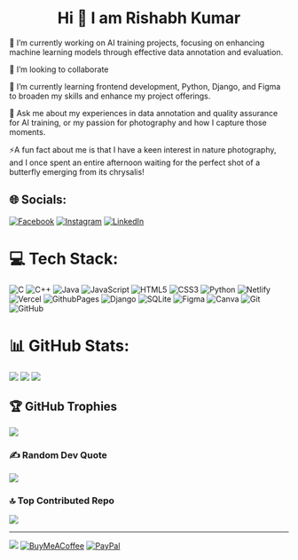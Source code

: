 <div align="center"><h1> Hi  👋 I am Rishabh Kumar </h1> </div>
🔭 I’m currently working on AI training projects, focusing on enhancing machine learning models through effective data annotation and evaluation.

👯 I’m looking to collaborate</br> 

🌱 I’m currently learning frontend development, Python, Django, and Figma to broaden my skills and enhance my project offerings.<br>

💬 Ask me about my experiences in data annotation and quality assurance for AI training, or my passion for photography and how I capture those moments.<br>

⚡A fun fact about me is that I have a keen interest in nature photography, and I once spent an entire afternoon waiting for the perfect shot of a butterfly emerging from its chrysalis!


## 🌐 Socials:
[![Facebook](https://img.shields.io/badge/Facebook-%231877F2.svg?logo=Facebook&logoColor=white)](https://facebook.com/hrishabhsingh1n) [![Instagram](https://img.shields.io/badge/Instagram-%23E4405F.svg?logo=Instagram&logoColor=white)](https://instagram.com/phonetasticview) [![LinkedIn](https://img.shields.io/badge/LinkedIn-%230077B5.svg?logo=linkedin&logoColor=white)](https://linkedin.com/in/rishabhkumar1n) 

# 💻 Tech Stack:
![C](https://img.shields.io/badge/c-%2300599C.svg?style=flat&logo=c&logoColor=white) ![C++](https://img.shields.io/badge/c++-%2300599C.svg?style=flat&logo=c%2B%2B&logoColor=white) ![Java](https://img.shields.io/badge/java-%23ED8B00.svg?style=flat&logo=openjdk&logoColor=white) ![JavaScript](https://img.shields.io/badge/javascript-%23323330.svg?style=flat&logo=javascript&logoColor=%23F7DF1E) ![HTML5](https://img.shields.io/badge/html5-%23E34F26.svg?style=flat&logo=html5&logoColor=white) ![CSS3](https://img.shields.io/badge/css3-%231572B6.svg?style=flat&logo=css3&logoColor=white) ![Python](https://img.shields.io/badge/python-3670A0?style=flat&logo=python&logoColor=ffdd54) ![Netlify](https://img.shields.io/badge/netlify-%23000000.svg?style=flat&logo=netlify&logoColor=#00C7B7) ![Vercel](https://img.shields.io/badge/vercel-%23000000.svg?style=flat&logo=vercel&logoColor=white) ![GithubPages](https://img.shields.io/badge/github%20pages-121013?style=flat&logo=github&logoColor=white) ![Django](https://img.shields.io/badge/django-%23092E20.svg?style=flat&logo=django&logoColor=white) ![SQLite](https://img.shields.io/badge/sqlite-%2307405e.svg?style=flat&logo=sqlite&logoColor=white) ![Figma](https://img.shields.io/badge/figma-%23F24E1E.svg?style=flat&logo=figma&logoColor=white) ![Canva](https://img.shields.io/badge/Canva-%2300C4CC.svg?style=flat&logo=Canva&logoColor=white) ![Git](https://img.shields.io/badge/git-%23F05033.svg?style=flat&logo=git&logoColor=white) ![GitHub](https://img.shields.io/badge/github-%23121011.svg?style=flat&logo=github&logoColor=white)
# 📊 GitHub Stats:
![](https://github-readme-stats.vercel.app/api?username=hrishabhsingh1n&theme=transparent&hide_border=true&include_all_commits=true&count_private=true)
![](https://github-readme-streak-stats.herokuapp.com/?user=hrishabhsingh1n&theme=transparent&hide_border=true)
![](https://github-readme-stats.vercel.app/api/top-langs/?username=hrishabhsingh1n&theme=transparent&hide_border=true&include_all_commits=true&count_private=true&layout=compact)

## 🏆 GitHub Trophies
![](https://github-profile-trophy.vercel.app/?username=hrishabhsingh1n&theme=gruvbox&no-frame=true&no-bg=true&margin-w=4)

### ✍️ Random Dev Quote
![](https://quotes-github-readme.vercel.app/api?type=horizontal&theme=tokyonight)

### 🔝 Top Contributed Repo
![](https://github-contributor-stats.vercel.app/api?username=hrishabhsingh1n&limit=5&theme=transparent&combine_all_yearly_contributions=true)

---
[![](https://visitcount.itsvg.in/api?id=hrishabhsingh1n&icon=10&color=1)](https://visitcount.itsvg.in)  [![BuyMeACoffee](https://img.shields.io/badge/Buy%20Me%20a%20Coffee-ffdd00?style=for-the-badge&logo=buy-me-a-coffee&logoColor=black)](https://buymeacoffee.com/syntrilo) [![PayPal](https://img.shields.io/badge/PayPal-00457C?style=for-the-badge&logo=paypal&logoColor=white)](https://paypal.me/hrishabh2n) 
